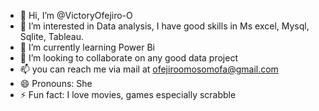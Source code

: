 - 👋 Hi, I’m @VictoryOfejiro-O
- 👀 I’m interested in Data analysis, I have good skills in Ms excel, Mysql, Sqlite, Tableau.
- 🌱 I’m currently learning Power Bi
- 💞️ I’m looking to collaborate on any good data project
- 📫 you can reach me via mail at ofejiroomosomofa@gmail.com
- 😄 Pronouns: She 
- ⚡ Fun fact: I love movies, games especially scrabble

<!---
VictoryOfejiro-O/VictoryOfejiro-O is a ✨ special ✨ repository because its `README.md` (this file) appears on your GitHub profile.
You can click the Preview link to take a look at your changes.
--->
